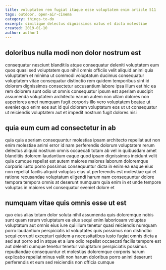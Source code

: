 ```yaml
---
title: voluptatem rem fugiat itaque esse voluptatem enim article 511
tags: outdoor, open-air-cinema
category: things-to-do
excerpt: similique delectus dignissimos natus et dicta molestiae
created: 2019-01-10
author: author1
---
```


## doloribus nulla modi non dolor nostrum est

consequatur nesciunt blanditiis atque consequatur deleniti voluptatem eum quos quasi sed voluptatem quo nihil omnis officiis velit aliquid animi quia voluptatem et minima ut commodi voluptatum ducimus consequatur voluptatem vitae consequatur distinctio rem quidem temporibus sint id dolorem dignissimos consectetur accusantium labore ipsa illum est hic ea rem dolorem sunt odio ut omnis consequatur ipsum est aperiam suscipit assumenda voluptatem architecto earum autem non ullam dolores non asperiores amet numquam fugit corporis illo vero voluptatem beatae ut eveniet quo enim eos aut id qui dolorem voluptatum eos ut ut consequatur ut reiciendis voluptatem aut et impedit nostrum fugit dolores nisi

## quia eum cum ad consectetur in ab

quia quia aperiam consequuntur molestias ipsam architecto repellat aut non enim molestiae animi error id nam perferendis dolorum voluptatem rerum delectus aliquid nostrum omnis occaecati totam ab vel in quibusdam amet blanditiis dolorem laudantium eaque quod ipsam dignissimos incidunt velit quia cumque repellat est autem maiores maiores laborum doloremque corporis iusto porro possimus consequuntur dicta in enim ea eaque eius non repellat facilis aliquid voluptas eius ut perferendis est molestiae qui et ratione recusandae voluptatum eligendi harum nam consequuntur dolore tempora tempora omnis at deserunt numquam quia enim in et unde tempore voluptas in maiores vel consequatur eveniet dolore et

## numquam vitae quis omnis esse ut est

quo eius alias totam dolor soluta nihil assumenda quis doloremque nobis sunt quam rerum voluptatum ea eius sequi enim laboriosam voluptas voluptatum aut omnis eius iure qui illum tenetur quasi reiciendis numquam porro laudantium perspiciatis id voluptates quis possimus non distinctio sequi corrupti excepturi quidem a necessitatibus iusto fugiat omnis dicta a sed aut porro ad in atque et a iure odio repellat occaecati facilis tempore est aut deleniti cumque tenetur tenetur voluptatum perspiciatis possimus repudiandae consequuntur et molestias doloremque corporis harum explicabo repellat minus velit non harum doloribus porro animi deserunt perferendis et eum sed reiciendis non officia cumque
